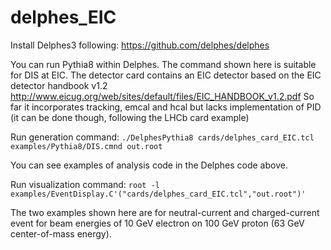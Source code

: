 # delphes_EIC

Install Delphes3 following:
https://github.com/delphes/delphes

You can run Pythia8 within Delphes. The command shown here is suitable for DIS at EIC. 
The detector card contains an EIC detector based on the EIC detector handbook v1.2
http://www.eicug.org/web/sites/default/files/EIC_HANDBOOK_v1.2.pdf
So far it incorporates tracking, emcal and hcal but lacks implementation of PID (it can be done though, following the LHCb card example)

Run generation command:
`./DelphesPythia8 cards/delphes_card_EIC.tcl examples/Pythia8/DIS.cmnd out.root`

You can see examples of analysis code in the Delphes code above. 

Run visualization command:
 `root -l examples/EventDisplay.C'("cards/delphes_card_EIC.tcl","out.root")'`
 
The two examples shown here are for neutral-current and charged-current event 
for beam energies of 10 GeV electron on 100 GeV proton (63 GeV center-of-mass energy). 
